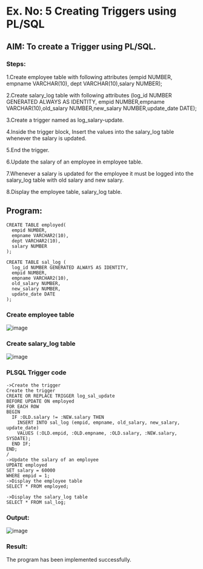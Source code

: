 # Ex. No: 5 Creating Triggers using PL/SQL

## AIM: To create a Trigger using PL/SQL.
### Steps:

1.Create employee table with following attributes (empid NUMBER, empname VARCHAR(10), dept VARCHAR(10),salary NUMBER);

2.Create salary_log table with following attributes (log_id NUMBER GENERATED ALWAYS AS IDENTITY, empid NUMBER,empname VARCHAR(10),old_salary NUMBER,new_salary NUMBER,update_date DATE);

3.Create a trigger named as log_salary-update.

4.Inside the trigger block, Insert the values into the salary_log table whenever the salary is updated.

5.End the trigger.

6.Update the salary of an employee in employee table.

7.Whenever a salary is updated for the employee it must be logged into the salary_log table with old salary and new salary.

8.Display the employee table, salary_log table.

## Program:
```
CREATE TABLE employed(
  empid NUMBER,
  empname VARCHAR2(10),
  dept VARCHAR2(10),
  salary NUMBER
);

CREATE TABLE sal_log (
  log_id NUMBER GENERATED ALWAYS AS IDENTITY,
  empid NUMBER,
  empname VARCHAR2(10),
  old_salary NUMBER,
  new_salary NUMBER,
  update_date DATE
);
```
### Create employee table

![image](https://github.com/Safeeq-Fazil/Ex-No-5-Creating-Triggers-using-PL-SQL/assets/118680361/1aab3ea7-63e6-4523-9eaf-f327c13f0074)


### Create salary_log table

![image](https://github.com/Safeeq-Fazil/Ex-No-5-Creating-Triggers-using-PL-SQL/assets/118680361/6885b39b-aef3-4f75-84d9-ac9777a6d84d)


### PLSQL Trigger code
```
->Create the trigger
Create the trigger
CREATE OR REPLACE TRIGGER log_sal_update
BEFORE UPDATE ON employed
FOR EACH ROW
BEGIN
  IF :OLD.salary != :NEW.salary THEN
    INSERT INTO sal_log (empid, empname, old_salary, new_salary, update_date)
    VALUES (:OLD.empid, :OLD.empname, :OLD.salary, :NEW.salary, SYSDATE);
  END IF;
END;
/
->Update the salary of an employee
UPDATE employed
SET salary = 60000
WHERE empid = 1;
->Display the employee table
SELECT * FROM employed;

->Display the salary_log table
SELECT * FROM sal_log;
```
### Output:

![image](https://github.com/Safeeq-Fazil/Ex-No-5-Creating-Triggers-using-PL-SQL/assets/118680361/e27dcca0-7fe0-4e0d-9660-eabf2da9cfac)


### Result:

The program has been implemented successfully.
